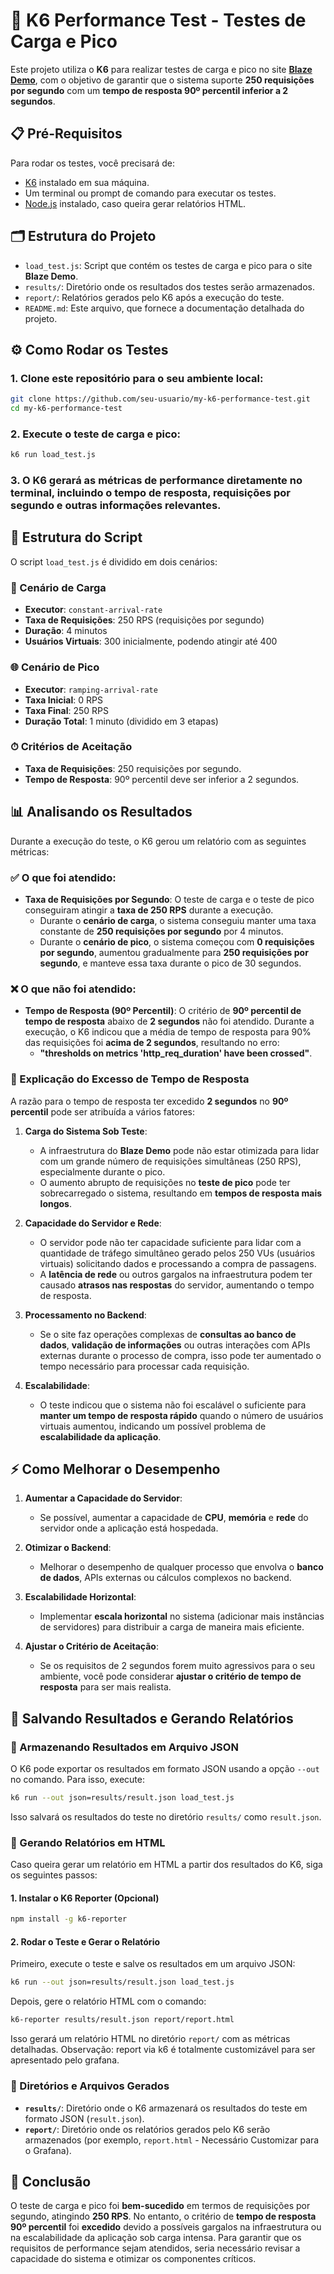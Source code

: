 
# 🚀 K6 Performance Test - Testes de Carga e Pico

Este projeto utiliza o **K6** para realizar testes de carga e pico no site **[Blaze Demo](https://www.blazedemo.com)**, com o objetivo de garantir que o sistema suporte **250 requisições por segundo** com um **tempo de resposta 90º percentil inferior a 2 segundos**.

## 📋 Pré-Requisitos

Para rodar os testes, você precisará de:

- [K6](https://k6.io/docs/getting-started/installation) instalado em sua máquina.
- Um terminal ou prompt de comando para executar os testes.
- [Node.js](https://nodejs.org/) instalado, caso queira gerar relatórios HTML.

## 🗂 Estrutura do Projeto

- `load_test.js`: Script que contém os testes de carga e pico para o site **Blaze Demo**.
- `results/`: Diretório onde os resultados dos testes serão armazenados.
- `report/`: Relatórios gerados pelo K6 após a execução do teste.
- `README.md`: Este arquivo, que fornece a documentação detalhada do projeto.

## ⚙️ Como Rodar os Testes

### 1. Clone este repositório para o seu ambiente local:

```bash
git clone https://github.com/seu-usuario/my-k6-performance-test.git
cd my-k6-performance-test
```

### 2. Execute o teste de carga e pico:

```bash
k6 run load_test.js
```

### 3. O K6 gerará as métricas de performance diretamente no terminal, incluindo o tempo de resposta, requisições por segundo e outras informações relevantes.

## 🔧 Estrutura do Script

O script `load_test.js` é dividido em dois cenários:

### 🚀 Cenário de Carga

- **Executor**: `constant-arrival-rate`
- **Taxa de Requisições**: 250 RPS (requisições por segundo)
- **Duração**: 4 minutos
- **Usuários Virtuais**: 300 inicialmente, podendo atingir até 400

### 🌐 Cenário de Pico

- **Executor**: `ramping-arrival-rate`
- **Taxa Inicial**: 0 RPS
- **Taxa Final**: 250 RPS
- **Duração Total**: 1 minuto (dividido em 3 etapas)

### ⏱ Critérios de Aceitação

- **Taxa de Requisições**: 250 requisições por segundo.
- **Tempo de Resposta**: 90º percentil deve ser inferior a 2 segundos.

## 📊 Analisando os Resultados

Durante a execução do teste, o K6 gerou um relatório com as seguintes métricas:

### ✅ O que foi atendido:

- **Taxa de Requisições por Segundo**: O teste de carga e o teste de pico conseguiram atingir a **taxa de 250 RPS** durante a execução. 
  - Durante o **cenário de carga**, o sistema conseguiu manter uma taxa constante de **250 requisições por segundo** por 4 minutos.
  - Durante o **cenário de pico**, o sistema começou com **0 requisições por segundo**, aumentou gradualmente para **250 requisições por segundo**, e manteve essa taxa durante o pico de 30 segundos.

### ❌ O que não foi atendido:

- **Tempo de Resposta (90º Percentil)**: O critério de **90º percentil de tempo de resposta** abaixo de **2 segundos** não foi atendido. Durante a execução, o K6 indicou que a média de tempo de resposta para 90% das requisições foi **acima de 2 segundos**, resultando no erro: 
  - **"thresholds on metrics 'http_req_duration' have been crossed"**.
  
### 🧐 Explicação do Excesso de Tempo de Resposta

A razão para o tempo de resposta ter excedido **2 segundos** no **90º percentil** pode ser atribuída a vários fatores:

1. **Carga do Sistema Sob Teste**: 
   - A infraestrutura do **Blaze Demo** pode não estar otimizada para lidar com um grande número de requisições simultâneas (250 RPS), especialmente durante o pico.
   - O aumento abrupto de requisições no **teste de pico** pode ter sobrecarregado o sistema, resultando em **tempos de resposta mais longos**.
   
2. **Capacidade do Servidor e Rede**:
   - O servidor pode não ter capacidade suficiente para lidar com a quantidade de tráfego simultâneo gerado pelos 250 VUs (usuários virtuais) solicitando dados e processando a compra de passagens.
   - A **latência de rede** ou outros gargalos na infraestrutura podem ter causado **atrasos nas respostas** do servidor, aumentando o tempo de resposta.

3. **Processamento no Backend**:
   - Se o site faz operações complexas de **consultas ao banco de dados**, **validação de informações** ou outras interações com APIs externas durante o processo de compra, isso pode ter aumentado o tempo necessário para processar cada requisição.
   
4. **Escalabilidade**:
   - O teste indicou que o sistema não foi escalável o suficiente para **manter um tempo de resposta rápido** quando o número de usuários virtuais aumentou, indicando um possível problema de **escalabilidade da aplicação**.


## ⚡ Como Melhorar o Desempenho

1. **Aumentar a Capacidade do Servidor**:
   - Se possível, aumentar a capacidade de **CPU**, **memória** e **rede** do servidor onde a aplicação está hospedada.
   
2. **Otimizar o Backend**:
   - Melhorar o desempenho de qualquer processo que envolva o **banco de dados**, APIs externas ou cálculos complexos no backend.

3. **Escalabilidade Horizontal**:
   - Implementar **escala horizontal** no sistema (adicionar mais instâncias de servidores) para distribuir a carga de maneira mais eficiente.

4. **Ajustar o Critério de Aceitação**:
   - Se os requisitos de 2 segundos forem muito agressivos para o seu ambiente, você pode considerar **ajustar o critério de tempo de resposta** para ser mais realista.

## 💾 Salvando Resultados e Gerando Relatórios

### 🔄 Armazenando Resultados em Arquivo JSON

O K6 pode exportar os resultados em formato JSON usando a opção `--out` no comando. Para isso, execute:

```bash
k6 run --out json=results/result.json load_test.js
```

Isso salvará os resultados do teste no diretório `results/` como `result.json`.

### 📑 Gerando Relatórios em HTML

Caso queira gerar um relatório em HTML a partir dos resultados do K6, siga os seguintes passos:

#### 1. **Instalar o K6 Reporter (Opcional)**

```bash
npm install -g k6-reporter
```

#### 2. **Rodar o Teste e Gerar o Relatório**

Primeiro, execute o teste e salve os resultados em um arquivo JSON:

```bash
k6 run --out json=results/result.json load_test.js
```

Depois, gere o relatório HTML com o comando:

```bash
k6-reporter results/result.json report/report.html
```

Isso gerará um relatório HTML no diretório `report/` com as métricas detalhadas.
Observação: report via k6 é totalmente customizável para ser apresentado pelo grafana.

### 📂 Diretórios e Arquivos Gerados

- **`results/`**: Diretório onde o K6 armazenará os resultados do teste em formato JSON (`result.json`).
- **`report/`**: Diretório onde os relatórios gerados pelo K6 serão armazenados (por exemplo, `report.html` - Necessário Customizar para o Grafana).

## 🚀 Conclusão

O teste de carga e pico foi **bem-sucedido** em termos de requisições por segundo, atingindo **250 RPS**. No entanto, o critério de **tempo de resposta 90º percentil** foi **excedido** devido a possíveis gargalos na infraestrutura ou na escalabilidade da aplicação sob carga intensa. Para garantir que os requisitos de performance sejam atendidos, seria necessário revisar a capacidade do sistema e otimizar os componentes críticos.



